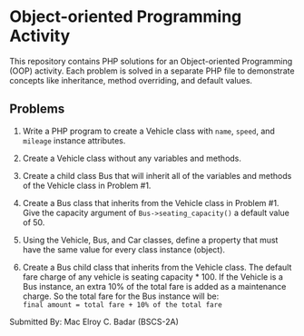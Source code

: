 # Object-oriented Programming Activity

This repository contains PHP solutions for an Object-oriented Programming (OOP) activity. Each problem is solved in a separate PHP file to demonstrate concepts like inheritance, method overriding, and default values.

## Problems

1. Write a PHP program to create a Vehicle class with `name`, `speed`, and `mileage` instance attributes.

2. Create a Vehicle class without any variables and methods.

3. Create a child class Bus that will inherit all of the variables and methods of the Vehicle class in Problem #1.

4. Create a Bus class that inherits from the Vehicle class in Problem #1. Give the capacity argument of `Bus->seating_capacity()` a default value of 50.

5. Using the Vehicle, Bus, and Car classes, define a property that must have the same value for every class instance (object).

6. Create a Bus child class that inherits from the Vehicle class. The default fare charge of any vehicle is seating capacity * 100. If the Vehicle is a Bus instance, an extra 10% of the total fare is added as a maintenance charge. So the total fare for the Bus instance will be:  
   `final amount = total fare + 10% of the total fare`

Submitted By: Mac Elroy C. Badar (BSCS-2A)
